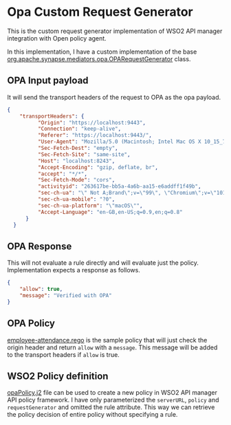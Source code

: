 # Opa Custom Request Generator
This is the custom request generator implementation of WSO2 API manager integration with Open policy agent.

In this implementation, I have a custom implementation of the base [org.apache.synapse.mediators.opa.OPARequestGenerator](https://github.com/wso2/wso2-synapse/blob/v2.1.7-wso2v271/modules/extensions/src/main/java/org/apache/synapse/mediators/opa/OPARequestGenerator.java) class.  

## OPA Input payload
It will send the transport headers of the request to OPA as the opa payload.
```json
{
    "transportHeaders": {
          "Origin": "https://localhost:9443",
          "Connection": "keep-alive",
          "Referer": "https://localhost:9443/",
          "User-Agent": "Mozilla/5.0 (Macintosh; Intel Mac OS X 10_15_7) AppleWebKit/537.36 (KHTML, like Gecko) Chrome/101.0.4951.64 Safari/537.36",
          "Sec-Fetch-Dest": "empty",
          "Sec-Fetch-Site": "same-site",
          "Host": "localhost:8243",
          "Accept-Encoding": "gzip, deflate, br",
          "accept": "*/*",
          "Sec-Fetch-Mode": "cors",
          "activityid": "263617be-bb5a-4a6b-aa15-e6addff1f49b",
          "sec-ch-ua": "\" Not A;Brand\";v=\"99\", \"Chromium\";v=\"101\", \"Google Chrome\";v=\"101\"",
          "sec-ch-ua-mobile": "?0",
          "sec-ch-ua-platform": "\"macOS\"",
          "Accept-Language": "en-GB,en-US;q=0.9,en;q=0.8"
      }
  }
```

## OPA Response
This will not evaluate a rule directly and will evaluate just the policy. Implementation expects a response as follows.

```json
{
    "allow": true,
    "message": "Verified with OPA"
}
```

## OPA Policy
[employee-attendance.rego](https://github.com/1akshitha/opa-custom-request-generator/blob/main/employee-attendance.rego) 
is the sample policy that will just check the origin header and return `allow` with a `message`. This message will be added 
to the transport headers if `allow` is true.

## WSO2 Policy definition
[opaPolicy.j2](https://github.com/1akshitha/opa-custom-request-generator/blob/main/opaPolicy.j2) file can be used to create a new policy in WSO2 API manager API policy framework. I have only parameterized
the `serverURL`, `policy` and `requestGenerator` and omitted the rule attribute. This way we can retrieve the policy decision 
of entire policy without specifying a rule.